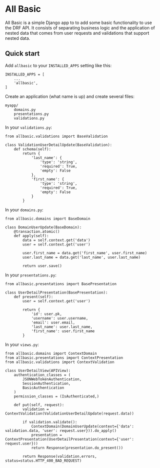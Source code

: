 # All Basic


All Basic is a simple Django app to to add some basic functionality to use the DRF API. It consists of separating business logic and the application of nested data that comes from user requests and validations that support nested data.

## Quick start

Add `allbasic` to your `INSTALLED_APPS` setting like this:

```
INSTALLED_APPS = [
    ...
    'allbasic',
]
```

Create an application (what name is up) and create several files:

```
myapp/
    domains.py
    presentations.py
    validations.py
```

In your `validations.py`:

```
from allbasic.validations import BaseValidation

class ValidationUserDetailUpdate(BaseValidation):
    def schema(self):
        return {
            'last_name': {
                'type': 'string',
                'required': True,
                'empty': False
            },
            'first_name': {
                'type': 'string',
                'required': True,
                'empty': False
            }
        }
```

In your `domains.py`:

    from allbasic.domains import BaseDomain

    class DomainUserUpdate(BaseDomain):
        @transaction.atomic()
        def apply(self):
            data = self.context.get('data')
            user = self.context.get('user')

            user.first_name = data.get('first_name', user.first_name)
            user.last_name = data.get('last_name', user.last_name)

            return user.save()

In your `presentations.py`:

```
from allbasic.presentations import BasePresentation

class UserDetailPresentation(BasePresentation):
    def present(self):
        user = self.context.get('user')

        return {
            'id': user.pk,
            'username': user.username,
            'email': user.email,
            'last_name': user.last_name,
            'first_name': user.first_name
        }
```

In your `views.py`:

```
from allbasic.domains import ContextDomain
from allbasic.presentations import ContextPresentation
from allbasic.validations import ContextValidation

class UserDetailView(APIView):
    authentication_classes = (
        JSONWebTokenAuthentication,
        SessionAuthentication,
        BasicAuthentication
    )
    permission_classes = (IsAuthenticated,)

    def put(self, request):
        validation = ContextValidation(ValidationUserDetailUpdate(request.data))

        if validation.validate():
            ContextDomain(DomainUserUpdate(context={'data': validation.data, 'user': request.user})).do_apply()
            presentation = ContextPresentation(UserDetailPresentation(context={'user': request.user}))
            return Response(presentation.do_present())

        return Response(validation.errors, status=status.HTTP_400_BAD_REQUEST)
```
